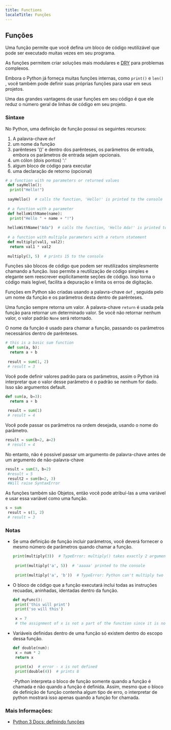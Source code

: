 ```yaml
---
title: Functions
localeTitle: Funções
---
```

## Funções

Uma função permite que você defina um bloco de código reutilizável que pode ser executado muitas vezes em seu programa.

As funções permitem criar soluções mais modulares e [DRY](https://en.wikipedia.org/wiki/Don%27t_repeat_yourself) para problemas complexos.

Embora o Python já forneça muitas funções internas, como `print()` e `len()` , você também pode definir suas próprias funções para usar em seus projetos.

Uma das grandes vantagens de usar funções em seu código é que ele reduz o número geral de linhas de código em seu projeto.

### Sintaxe

No Python, uma definição de função possui os seguintes recursos:

1.  A palavra-chave `def`
2.  um nome da função
3.  parênteses '()' e dentro dos parênteses, os parâmetros de entrada, embora os parâmetros de entrada sejam opcionais.
4.  um cólon (dois pontos) ':'
5.  algum bloco de código para executar
6.  uma declaração de retorno (opcional)

```python
# a function with no parameters or returned values 
 def sayHello(): 
  print("Hello!") 
 
 sayHello()  # calls the function, 'Hello!' is printed to the console 
 
 # a function with a parameter 
 def helloWithName(name): 
  print("Hello " + name + "!") 
 
 helloWithName("Ada")  # calls the function, 'Hello Ada!' is printed to the console 
 
 # a function with multiple parameters with a return statement 
 def multiply(val1, val2): 
  return val1 * val2 
 
 multiply(3, 5)  # prints 15 to the console 
```

Funções são blocos de código que podem ser reutilizados simplesmente chamando a função. Isso permite a reutilização de código simples e elegante sem reescrever explicitamente seções de código. Isso torna o código mais legível, facilita a depuração e limita os erros de digitação.

Funções em Python são criadas usando a palavra-chave `def` , seguida pelo um nome da função e os parâmetros desta dentro de parênteses.

Uma função sempre retorna um valor. A palavra-chave `return` é usada pela função para retornar um determinado valor. Se você não retornar nenhum valor, o valor padrão `None` será retornado.

O nome da função é usado para chamar a função, passando os parâmetros necessários dentro de parênteses.

```python
# this is a basic sum function 
 def sum(a, b): 
  return a + b 
 
 result = sum(1, 2) 
 # result = 3 
```

Você pode definir valores padrão para os parâmetros, assim o Python irá interpretar que o valor desse parâmetro é o padrão se nenhum for dado. Isso são argumentos default.

```python
def sum(a, b=3): 
  return a + b 
 
 result = sum(1) 
 # result = 4 
```

Você pode passar os parâmetros na ordem desejada, usando o nome do parâmetro.

```python
result = sum(b=2, a=2) 
 # result = 4 
```

No entanto, não é possível passar um argumento de palavra-chave antes de um argumento de não-palavra-chave

```Python
result = sum(3, b=2) 
 #result = 5 
 result2 = sum(b=2, 3) 
 #Will raise SyntaxError 
```

As funções também são Objetos, então você pode atribuí-las a uma variável e usar essa variável como uma função.

```python
s = sum 
 result = s(1, 2) 
 # result = 3 
```

### Notas

*   Se uma definição de função incluir parâmetros, você deverá fornecer o mesmo número de parâmetros quando chamar a função.
    
    ```python
    print(multiply(3))  # TypeError: multiply() takes exactly 2 arguments (0 given) 
     
     print(multiply('a', 5))  # 'aaaaa' printed to the console 
     
     print(multiply('a', 'b'))  # TypeError: Python can't multiply two strings 
    
    ```
    
*   O bloco de código que a função executará inclui todas as instruções recuadas, aninhadas, identadas dentro da função.
    
    ```python
    def myFunc(): 
     print('this will print') 
     print('so will this') 
     
     x = 7 
     # the assignment of x is not a part of the function since it is not indented 
    
    ```
    
*   Variáveis ​​definidas dentro de uma função só existem dentro do escopo dessa função.
    
    ```python
    def double(num): 
     x = num * 2 
     return x 
     
     print(x)  # error - x is not defined 
     print(double(4))  # prints 8 
    
    ```
    
    \-Python interpreta o bloco de função somente quando a função é chamada e não quando a função é definida. Assim, mesmo que o bloco de definição de função contenha algum tipo de erro, o interpretar de python mostrará isso apenas quando a função for chamada.
    

### Mais Informações:

*   [Python 3 Docs: definindo funções](https://docs.python.org/3/tutorial/controlflow.html#defining-functions)
